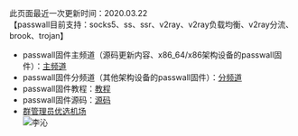此页面最近一次更新时间：2020.03.22        
【passwall目前支持：socks5、ss、ssr、v2ray、v2ray负载均衡、v2ray分流、brook、trojan】                          
* passwall固件主频道（源码更新内容、x86_64/x86架构设备的passwall固件）：[主频道](https://t.me/passwall)            
* passwall固件分频道（其他架构设备的passwall固件）：[分频道](./sub.md)             
* passwall固件教程：[教程](./tips.md)           
* passwall固件源码：[源码](./code.md)          
* [群管理员优选机场](./air.md)         
![李沁](https://pic.downk.cc/item/5e7afe57504f4bcb04c29d5a.jpg)                    

    
        
        
